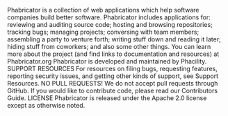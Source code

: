 Phabricator is a collection of web applications which help software companies build better software. Phabricator includes applications for: reviewing and auditing source code; hosting and browsing repositories; tracking bugs; managing projects; conversing with team members; assembling a party to venture forth; writing stuff down and reading it later; hiding stuff from coworkers; and also some other things. You can learn more about the project (and find links to documentation and resources) at Phabricator.org Phabricator is developed and maintained by Phacility. SUPPORT RESOURCES For resources on filing bugs, requesting features, reporting security issues, and getting other kinds of support, see Support Resources. NO PULL REQUESTS! We do not accept pull requests through GitHub. If you would like to contribute code, please read our Contributors Guide. LICENSE Phabricator is released under the Apache 2.0 license except as otherwise noted.